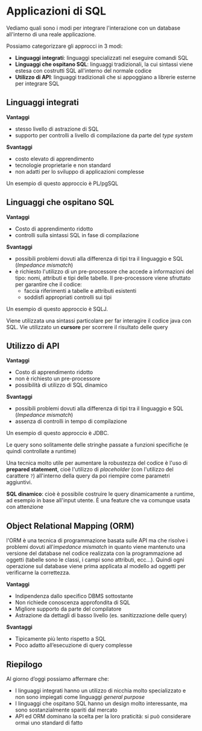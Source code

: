 ﻿# Applicazioni di SQL

Vediamo quali sono i modi per integrare l'interazione con un database all'interno di una reale applicazione.

Possiamo categorizzare gli approcci in 3 modi:

- **Linguaggi integrati**: linguaggi specializzati nel eseguire comandi SQL
- **Linguaggi che ospitano SQL**: linguaggi tradizionali, la cui sintassi viene estesa con costrutti SQL all'interno del normale codice
- **Utilizzo di API**: linguaggi tradizionali che si appoggiano a librerie esterne per integrare SQL

## Linguaggi integrati

**Vantaggi**
- stesso livello di astrazione di SQL
- supporto per controlli a livello di compilazione da parte del *type system*

**Svantaggi**
- costo elevato di apprendimento
- tecnologie proprietarie e non standard
- non adatti per lo sviluppo di applicazioni complesse

Un esempio di questo approccio è PL/pgSQL


## Linguaggi che ospitano SQL

**Vantaggi**
- Costo di apprendimento ridotto
- controlli sulla sintassi SQL in fase di compilazione

**Svantaggi**
- possibili problemi dovuti alla differenza di tipi tra il linguaggio e SQL (*Impedance mismatch*)
- è richiesto l'utilizzo di un pre-processore
	che accede a informazioni del tipo: nomi, attributi e tipi delle tabelle.
	Il pre-processore viene sfruttato per garantire che il codice:
	- faccia riferimenti a tabelle e attributi esistenti
	- soddisfi appropriati controlli sui tipi

Un esempio di questo approccio è SQLJ.

Viene utilizzata una sintassi particolare per far interagire il codice java con SQL.
Vie utilizzato un **cursore** per scorrere il risultato delle query


## Utilizzo di API

**Vantaggi**
- Costo di apprendimento ridotto
- non è richiesto un pre-processore
- possibilità di utilizzo di SQL dinamico

**Svantaggi**
- possibili problemi dovuti alla differenza di tipi tra il linguaggio e SQL (*Impedance mismatch*)
- assenza di controlli in tempo di compilazione

Un esempio di questo approccio è JDBC.

Le query sono solitamente delle stringhe passate a funzioni specifiche (e quindi controllate a runtime)

Una tecnica molto utile per aumentare la robustezza del codice è l'uso di **prepared statement**, cioè l'utilizzo di *placeholder* (con l'utilizzo del carattere `?`) all'interno della query da poi riempire come parametri aggiuntivi.

**SQL dinamico**: cioè è possibile costruire le query dinamicamente a runtime, ad esempio in base all'input utente. È una feature che va comunque usata con attenzione


## Object Relational Mapping (ORM)

l'ORM è una tecnica di programmazione basata sulle API ma che risolve i problemi dovuti all’*impedance mismatch* in quanto viene mantenuto una versione del database nel codice realizzata con la programmazione ad oggetti (tabelle sono le classi, i campi sono attributi, ecc...).
Quindi ogni operazione sul database viene prima applicata al modello ad oggetti per verificarne la correttezza.

**Vantaggi**
- Indipendenza dallo specifico DBMS sottostante
- Non richiede conoscenza approfondita di SQL
- Migliore supporto da parte del compilatore
- Astrazione da dettagli di basso livello (es. sanitizzazione delle query)

**Svantaggi** 
- Tipicamente più lento rispetto a SQL
- Poco adatto all’esecuzione di query complesse

## Riepilogo

Al giorno d’oggi possiamo affermare che:
- I linguaggi integrati hanno un utilizzo di nicchia molto specializzato e non sono impiegati come linguaggi *general purpose*
- I linguaggi che ospitano SQL hanno un design molto interessante, ma sono sostanzialmente spariti dal mercato
- API ed ORM dominano la scelta per la loro praticità: si può considerare ormai uno standard di fatto

